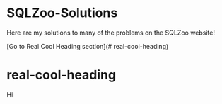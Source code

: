 # SQLZoo-Solutions

Here are my solutions to many of the problems on the SQLZoo website!

[Go to Real Cool Heading section](# real-cool-heading)

# real-cool-heading
Hi
